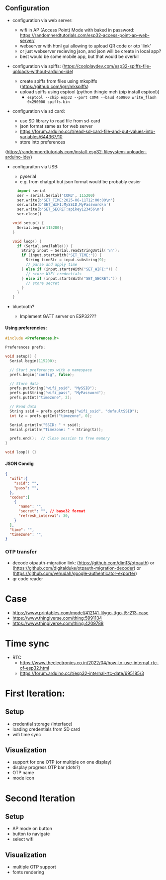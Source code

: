 ## Configuration

- configuration via web server:
  - wifi in AP (Access Point) Mode with baked in password:
    https://randomnerdtutorials.com/esp32-access-point-ap-web-server/
  - webserver with html gui allowing to upload QR code or otp 'link'
  - or just webserver recieving json, and json will be create in local app?
  - best would be some mobile app, but that would be overkill

- configuration via spiffs: (https://coolplaydev.com/esp32-spiffs-file-uploads-without-arduino-ide)
  - create spiffs from files using mkspiffs (https://github.com/igrr/mkspiffs)
  - upload spiffs using esptool  (python thingie meh (pip install esptool))
    - `esptool --chip esp32 --port COM4 --baud 460800 write_flash 0x290000 spiffs.bin`

- configuration via sd card:
  - use SD library to read file from sd-card
  - json format same as for web server
  - https://forum.arduino.cc/t/read-sd-card-file-and-put-values-into-variables/644367/10
  - store into preferences

(https://randomnerdtutorials.com/install-esp32-filesystem-uploader-arduino-ide/)
- configuraiton via USB:
  - pyserial
  - e.g. from chatgpt but json format would be probably easier
  ```python
    import serial
    ser = serial.Serial('COM3', 115200)
    ser.write(b'SET_TIME:2025-06-11T12:00:00\n')
    ser.write(b'SET_WIFI:MySSID,MyPassword\n')
    ser.write(b'SET_SECRET:apikey123456\n')
    ser.close()
  ```

  ```c
  void setup() {
    Serial.begin(115200);
  }

  void loop() {
    if (Serial.available()) {
      String input = Serial.readStringUntil('\n');
      if (input.startsWith("SET_TIME:")) {
        String timeStr = input.substring(9);
        // parse and apply time
      } else if (input.startsWith("SET_WIFI:")) {
        // store WiFi credentials
      } else if (input.startsWith("SET_SECRET:")) {
        // store secret
      }
    }
  }
  ```

- bluetooth?
  - Implement GATT server on ESP32???


#### Using preferencies:

```c
#include <Preferences.h>

Preferences prefs;

void setup() {
  Serial.begin(115200);

  // Start preferences with a namespace
  prefs.begin("config", false);

  // Store data
  prefs.putString("wifi_ssid", "MySSID");
  prefs.putString("wifi_pass", "MyPassword");
  prefs.putInt("timezone", 2);

  // Read data
  String ssid = prefs.getString("wifi_ssid", "defaultSSID");
  int tz = prefs.getInt("timezone", 0);

  Serial.println("SSID: " + ssid);
  Serial.println("Timezone: " + String(tz));

  prefs.end();  // Close session to free memory
}

void loop() {}
```

#### JSON Condig

```json
{
  "wifi":{
    "ssid": "",
    "pass": "",
  },
  "codes":[
    {
      "name": "",
      "secret": "", // base32 format
      "refresh_interval": 30,
    }
  ],
  "time": "",
  "timezone": "",
}
```


### OTP transfer
- decode otpauth-migration link: (https://github.com/dim13/otpauth) or (https://github.com/digitalduke/otpauth-migration-decoder) or (https://github.com/yehudah/google-authenticator-exporter)
- qr code reader



# Case
- https://www.printables.com/model/412141-lilygo-ttgo-t5-213-case
- https://www.thingiverse.com/thing:5991134
- https://www.thingiverse.com/thing:4209788


# Time sync

- RTC
  - https://www.theelectronics.co.in/2022/04/how-to-use-internal-rtc-of-esp32.html
  - https://forum.arduino.cc/t/esp32-internal-rtc-date/695185/3


# First Iteration:
  
## Setup

  - credential storage (interface)
  - loading credentials from SD card
  - wifi time sync

## Visualization
  - support for one OTP (or multiple on one display)
  - display progress OTP bar (dots?)
  - OTP name
  - mode icon

# Second Iteration

## Setup
  - AP mode on button
  - button to navigate
  - select wifi

## Visualization
  - multiple OTP support
  - fonts rendering